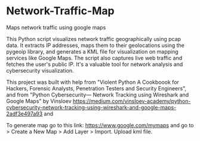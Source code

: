 # Network-Traffic-Map
Maps network traffic using google maps

This Python script visualizes network traffic geographically using pcap data. It extracts IP addresses, maps them to their geolocations using the pygeoip library, and generates a KML file for visualization on mapping services like Google Maps. The script also captures live web traffic and fetches the user's public IP. It's a valuable tool for network analysis and cybersecurity visualization.

This project was built with help from "Violent Python A Cookboook for Hackers, Forensic Analysts, Penetration Testers and Security Engineers", and from "Python Cybersecurity— Network Tracking using Wireshark and Google Maps" by Vinsloev
https://medium.com/vinsloev-academy/python-cybersecurity-network-tracking-using-wireshark-and-google-maps-2adf3e497a93
and 

To generate map go to this link:  https://www.google.com/mymaps  and go to > Create a New Map > Add Layer > Import. Upload kml file.
